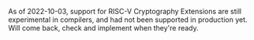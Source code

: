As of 2022-10-03, support for RISC-V Cryptography Extensions are still
experimental in compilers, and had not been supported in production yet.
Will come back, check and implement when they're ready.
